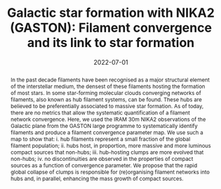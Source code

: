 ---
title: "Galactic star formation with NIKA2 (GASTON): Filament convergence and its link to star formation"
collection: "publications"
category: "co_procs"
permalink: /publications/2022EPJWC25700037P
link: https://ui.adsabs.harvard.edu/abs/2022EPJWC.25700037P/abstract
date: 2022-07-01
venue: "mm Universe @ NIKA2 - Observing the mm Universe with the NIKA2 Camera"
citation: "Perotto, L., Adam, R., Ade, P., et al. (2022), mm Universe @ NIKA2 - Observing the mm Universe with the NIKA2 Camera, 257, 00038."
abstract: "In the past decade filaments have been recognised as a major structural element of the interstellar medium, the densest of these filaments hosting the formation of most stars. In some star-forming molecular clouds converging networks of filaments, also known as hub filament systems, can be found. These hubs are believed to be preferentially associated to massive star formation. As of today, there are no metrics that allow the systematic quantification of a filament network convergence. Here, we used the IRAM 30m NIKA2 observations of the Galactic plane from the GASTON large programme to systematically identify filaments and produce a filament convergence parameter map. We use such a map to show that: i. hub filaments represent a small fraction of the global filament population; ii. hubs host, in proportion, more massive and more luminous compact sources that non-hubs; iii. hub-hosting clumps are more evolved that non-hubs; iv. no discontinuities are observed in the properties of compact sources as a function of convergence parameter. We propose that the rapid global collapse of clumps is responsible for (re)organising filament networks into hubs and, in parallel, enhancing the mass growth of compact sources."
---